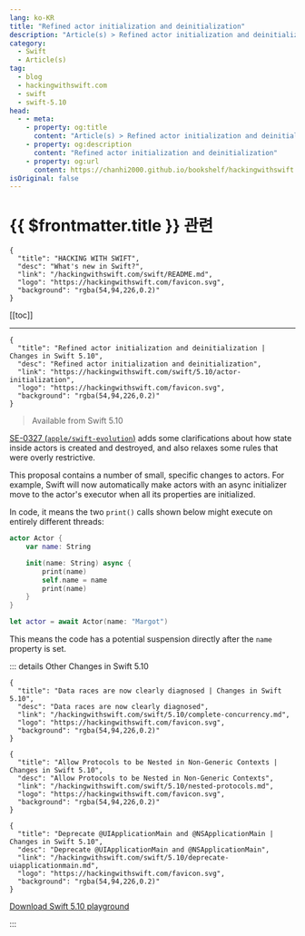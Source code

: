 ```yaml
---
lang: ko-KR
title: "Refined actor initialization and deinitialization"
description: "Article(s) > Refined actor initialization and deinitialization"
category:
  - Swift
  - Article(s)
tag: 
  - blog
  - hackingwithswift.com
  - swift
  - swift-5.10
head:
  - - meta:
    - property: og:title
      content: "Article(s) > Refined actor initialization and deinitialization"
    - property: og:description
      content: "Refined actor initialization and deinitialization"
    - property: og:url
      content: https://chanhi2000.github.io/bookshelf/hackingwithswift.com/swift/5.10/actor-initialization.html
isOriginal: false
---
```


# {{ $frontmatter.title }} 관련

```component VPCard
{
  "title": "HACKING WITH SWIFT",
  "desc": "What's new in Swift?",
  "link": "/hackingwithswift.com/swift/README.md",
  "logo": "https://hackingwithswift.com/favicon.svg",
  "background": "rgba(54,94,226,0.2)"
}
```

[[toc]]

---

```component VPCard
{
  "title": "Refined actor initialization and deinitialization | Changes in Swift 5.10",
  "desc": "Refined actor initialization and deinitialization",
  "link": "https://hackingwithswift.com/swift/5.10/actor-initialization", 
  "logo": "https://hackingwithswift.com/favicon.svg",
  "background": "rgba(54,94,226,0.2)"
}
```

> Available from Swift 5.10

[SE-0327 (<FontIcon icon="iconfont icon-github"/>`apple/swift-evolution`)](https://github.com/apple/swift-evolution/blob/main/proposals/0327-actor-initializers.md) adds some clarifications about how state inside actors is created and destroyed, and also relaxes some rules that were overly restrictive.

This proposal contains a number of small, specific changes to actors. For example, Swift will now automatically make actors with an async initializer move to the actor's executor when all its properties are initialized.

In code, it means the two `print()` calls shown below might execute on entirely different threads:

```swift
actor Actor {
    var name: String

    init(name: String) async {
        print(name)
        self.name = name
        print(name)
    }
}

let actor = await Actor(name: "Margot")
```

This means the code has a potential suspension directly after the `name` property is set.

::: details Other Changes in Swift 5.10

```component VPCard
{
  "title": "Data races are now clearly diagnosed | Changes in Swift 5.10",
  "desc": "Data races are now clearly diagnosed",
  "link": "/hackingwithswift.com/swift/5.10/complete-concurrency.md",
  "logo": "https://hackingwithswift.com/favicon.svg",
  "background": "rgba(54,94,226,0.2)"
}
```

```component VPCard
{
  "title": "Allow Protocols to be Nested in Non-Generic Contexts | Changes in Swift 5.10",
  "desc": "Allow Protocols to be Nested in Non-Generic Contexts",
  "link": "/hackingwithswift.com/swift/5.10/nested-protocols.md",
  "logo": "https://hackingwithswift.com/favicon.svg",
  "background": "rgba(54,94,226,0.2)"
}
```

```component VPCard
{
  "title": "Deprecate @UIApplicationMain and @NSApplicationMain | Changes in Swift 5.10",
  "desc": "Deprecate @UIApplicationMain and @NSApplicationMain",
  "link": "/hackingwithswift.com/swift/5.10/deprecate-uiapplicationmain.md",
  "logo": "https://hackingwithswift.com/favicon.svg",
  "background": "rgba(54,94,226,0.2)"
}
```
<!-- 
```component VPCard
{
  "title": "Refined actor initialization and deinitialization | Changes in Swift 5.10",
  "desc": "Refined actor initialization and deinitialization",
  "link": "/hackingwithswift.com/swift/5.10/actor-initialization.md",
  "logo": "https://hackingwithswift.com/favicon.svg",
  "background": "rgba(54,94,226,0.2)"
}
```
-->
[<FontIcon icon="fas fa-file-zipper"/>Download Swift 5.10 playground](https://hackingwithswift.com/files/playgrounds/swift/playground-5-9-to-5-10.playground.zip)

:::

